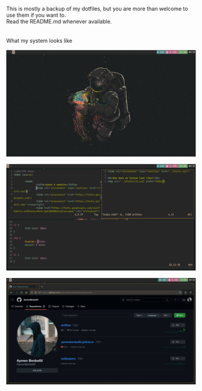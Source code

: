 This is mostly a backup of my dotfiles, but you are more than welcome to use them if you want to.\
Read the README.md whenever available.\
\
\
What my system looks like\
\
![alt text](https://github.com/AymenBenbellil/aymenbenbellil.github.io/blob/main/photos/i3-1.png "i3")\
\
![alt text](https://github.com/AymenBenbellil/aymenbenbellil.github.io/blob/main/photos/i3-2.png "neovim")\
\
![alt text](https://github.com/AymenBenbellil/aymenbenbellil.github.io/blob/main/photos/firefox.png "firefox")
